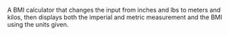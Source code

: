   A BMI calculator that changes the input from inches and lbs to meters and kilos,
  then displays both the imperial and metric measurement and the BMI using the units given.
